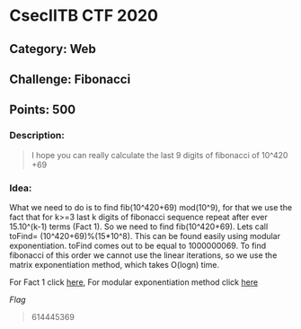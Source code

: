 # CsecIITB CTF 2020
## Category: Web
## Challenge: Fibonacci
## Points: 500
### Description:

> I hope you can really calculate the last 9 digits of fibonacci of 10^420 +69

### Idea: 

What we need to do is to find fib(10^420+69) mod(10^9), for that we use the fact that for k>=3 last k digits
of fibonacci sequence repeat after ever 15.10^(k-1) terms (Fact 1). So we need to find fib(10^420+69).
Lets call toFind= (10^420+69)%(15*10^8). This can be found easily using modular exponentiation.
toFind comes out to be equal to 1000000069. To find fibonacci of this order we cannot use the linear iterations, so we use
the matrix exponentiation method, which takes O(logn) time.

For Fact 1 click [here](https://math.stackexchange.com/questions/1353119/last-10-digits-of-the-billionth-fibonacci-number),
For modular exponentiation method click [here](http://fusharblog.com/solving-linear-recurrence-for-programming-contest/)

*Flag*
> 614445369



